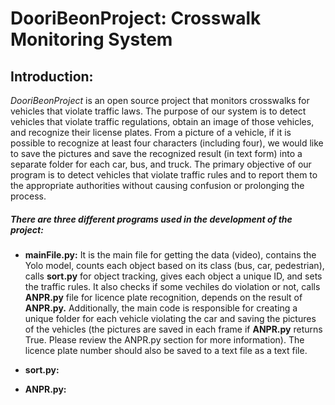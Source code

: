 # DooriBeonProject: Crosswalk Monitoring System

## Introduction:

*DooriBeonProject* is an open source project that monitors crosswalks for vehicles that violate traffic laws. The purpose of our system is to detect vehicles that violate traffic regulations, obtain an image of those vehicles, and recognize their license plates. From a picture of a vehicle, if it is possible to recognize at least four characters (including four), we would like to save the pictures and save the recognized result (in text form) into a separate folder for each car, bus, and truck. The primary objective of our program is to detect vehicles that violate traffic rules and to report them to the appropriate authorities without causing confusion or prolonging the process. 

##### There are three different programs used in the development of the project:

- **mainFile.py:**
It is the main file for getting the data (video), contains the Yolo model, counts each object based on its class (bus, car, pedestrian), calls **sort.py** for object tracking, gives each object a unique ID, and sets the traffic rules.  It also checks if some vechiles do violation or not, calls **ANPR.py** file for licence plate recognition, depends on the result of **ANPR.py.** Additionally, the main code is responsible for creating a unique folder for each vehicle violating the car and saving the pictures of the vehicles (the pictures are saved in each frame if **ANPR.py** returns True. Please review the ANPR.py section for more information). The licence plate number should also be saved to a text file as a text file.

- **sort.py:**

- **ANPR.py:**



